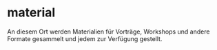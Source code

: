 # material
An diesem Ort werden Materialien für Vorträge, Workshops und andere Formate gesammelt und jedem zur Verfügung gestellt. 
